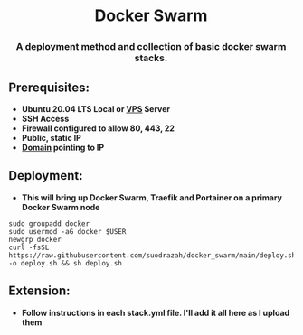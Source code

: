 # <p align="center">Docker Swarm</p>
### <p align="center">A deployment method and collection of basic docker swarm stacks.</p>

## Prerequisites:
* **Ubuntu 20.04 LTS Local or [VPS](https://ca.ovh.com/au/order/vps/) Server**
* **SSH Access**
* **Firewall configured to allow 80, 443, 22**
* **Public, static IP**
* **[Domain](https://domains.google.com/) pointing to IP**

## Deployment:
* **This will bring up Docker Swarm, Traefik and Portainer on a primary Docker Swarm node**
```
sudo groupadd docker
sudo usermod -aG docker $USER
newgrp docker
curl -fsSL https://raw.githubusercontent.com/suodrazah/docker_swarm/main/deploy.sh -o deploy.sh && sh deploy.sh
```

## Extension:
* **Follow instructions in each stack.yml file. I'll add it all here as I upload them**
